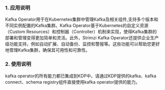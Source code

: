 ### 1. 应用说明

Kafka Operator用于在Kubernetes集群中管理Kafka及相关组件,支持多个版本和不同实例配置的Kafka集群。Kafka Operator基于Kubernetes的自定义资源（Custom Resources）和控制器（Controller）机制来实现，使得Kafka集群的部署和管理变得更加简单和灵活。此外，Strimzi Kafka Operator还提供企业生产级功能支持，例如自动扩展、自动备份、监控和警报等。这些功能可以帮助您更好地管理Kafka集群，确保其可用性和可靠性。



### 2. 使用说明

kafka operator的所有能力都已集成到KDP中，请通过KDP提供的kafka、kafka connect、schema registry组件直接使用kafka operator提供的能力。